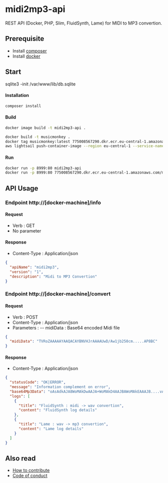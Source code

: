 # midi2mp3-api

REST API (Docker, PHP, Slim, FluidSynth, Lame) for MIDI to MP3 convertion.

## Prerequisite

- Install [composer](https://getcomposer.org/)
- Install [docker](https://www.docker.com/)

## Start

sqlite3 -init /var/www/lib/db.sqlite

#### Installation

```bash
composer install
```

#### Build

```bash
docker image build -t midi2mp3-api .

docker build -t musicmonkey .
docker tag musicmonkey:latest 775008567290.dkr.ecr.eu-central-1.amazonaws.com/musicmonkey:latest
aws lightsail push-container-image --region eu-central-1 --service-name mm-midi2mp3 --label 1 --image 775008567290.dkr.ecr.eu-central-1.amazonaws.com/musicmonkey:latest


```

#### Run

```bash
docker run -p 8999:80 midi2mp3-api
docker run -p 8999:80 775008567290.dkr.ecr.eu-central-1.amazonaws.com/musicmonkey 
```

## API Usage

### Endpoint http://[docker-machine]/info

#### Request

- Verb : GET
- No parameter

#### Response

- Content-Type : Application/json

```json
{
  "apiName": "midi2mp3",
  "version": "1",
  "description": "Midi to MP3 Convertion"
}
```  

### Endpoint http://[docker-machine]/convert

#### Request

- Verb : POST
- Content-Type : Application/json
- Parameters :
  -- midiData : Base64 encoded Midi file

```json
{
  "midiData": "TVRoZAAAAAYAAQACAYBNVHJrAAAAUwD/Aw1jb250cm.....AP8BC"
}
```

#### Response

- Content-Type : Application/json

```json  
{
  "statusCode": "OK|ERROR",
  "message": "Information complement on error",
  "base64Mp3Data": "oAsAdkAJA8WoMAkDwAAJA+WoMAkD4AAJBAWoMAkEAAAJB....vAA==",
  "logs": [
    {
      "title": "FluidSynth : midi -> wav convertion",
      "content": "FluidSynth log details"
    },
    {
      "title": "Lame : wav -> mp3 convertion",
      "content": "Lame log details"
    }
  ]
}
```

## Also read

- [How to contribute](CONTRIBUTING.md)
- [Code of conduct](CODE_OF_CONDUCT.md)
